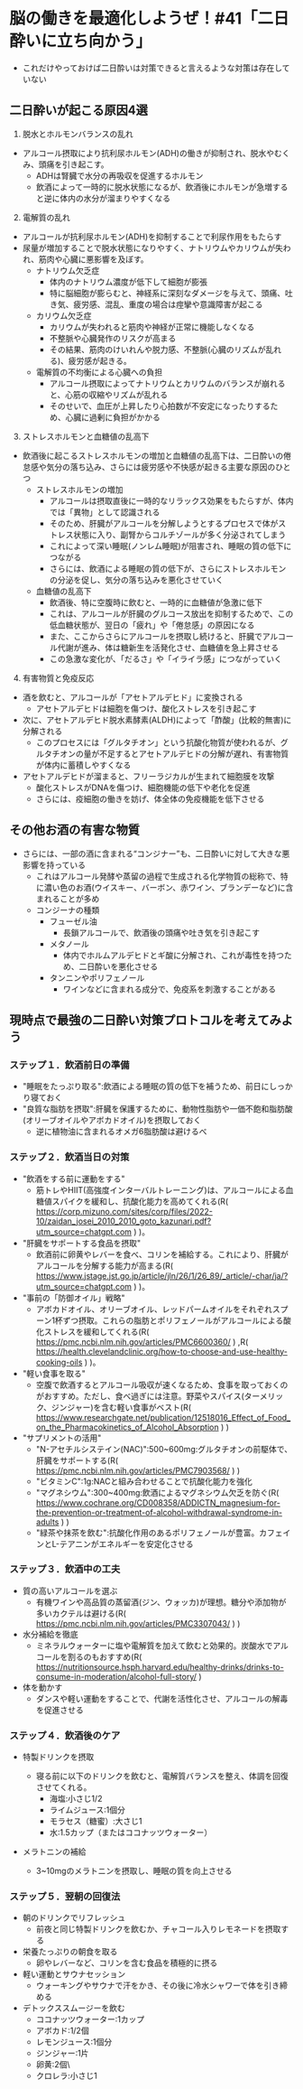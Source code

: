 # 脳の働きを最適化しようぜ！#41「二日酔いに立ち向かう」

- これだけやっておけば二日酔いは対策できると言えるような対策は存在していない

## 二日酔いが起こる原因4選

1. 脱水とホルモンバランスの乱れ

- アルコール摂取により抗利尿ホルモン(ADH)の働きが抑制され、脱水やむくみ、頭痛を引き起こす。
  - ADHは腎臓で水分の再吸収を促進するホルモン
  - 飲酒によって一時的に脱水状態になるが、飲酒後にホルモンが急増すると逆に体内の水分が溜まりやすくなる

2. 電解質の乱れ

- アルコールが抗利尿ホルモン(ADH)を抑制することで利尿作用をもたらす
- 尿量が増加することで脱水状態になりやすく、ナトリウムやカリウムが失われ、筋肉や心臓に悪影響を及ぼす。
  - ナトリウム欠乏症
    - 体内のナトリウム濃度が低下して細胞が膨張
    - 特に脳細胞が膨らむと、神経系に深刻なダメージを与えて、頭痛、吐き気、疲労感、混乱、重度の場合は痙攣や意識障害が起こる
  - カリウム欠乏症
    - カリウムが失われると筋肉や神経が正常に機能しなくなる
    - 不整脈や心臓発作のリスクが高まる
    - その結果、筋肉のけいれんや脱力感、不整脈(心臓のリズムが乱れる)、疲労感が起きる。
  - 電解質の不均衡による心臓への負担
    - アルコール摂取によってナトリウムとカリウムのバランスが崩れると、心筋の収縮やリズムが乱れる
    - そのせいで、血圧が上昇したり心拍数が不安定になったりするため、心臓に過剰に負担がかかる

3. ストレスホルモンと血糖値の乱高下

- 飲酒後に起こるストレスホルモンの増加と血糖値の乱高下は、二日酔いの倦怠感や気分の落ち込み、さらには疲労感や不快感が起きる主要な原因のひとつ
  - ストレスホルモンの増加
    - アルコールは摂取直後に一時的なリラックス効果をもたらすが、体内では「異物」として認識される
    - そのため、肝臓がアルコールを分解しようとするプロセスで体がストレス状態に入り、副腎からコルチゾールが多く分泌されてしまう
    - これによって深い睡眠(ノンレム睡眠)が阻害され、睡眠の質の低下につながる
    - さらには、飲酒による睡眠の質の低下が、さらにストレスホルモンの分泌を促し、気分の落ち込みを悪化させていく
  - 血糖値の乱高下
    - 飲酒後、特に空腹時に飲むと、一時的に血糖値が急激に低下
    - これは、アルコールが肝臓のグルコース放出を抑制するためで、この低血糖状態が、翌日の「疲れ」や「倦怠感」の原因になる
    - また、ここからさらにアルコールを摂取し続けると、肝臓でアルコール代謝が進み、体は糖新生を活発化させ、血糖値を急上昇させる
    - この急激な変化が、「だるさ」や「イライラ感」につながっていく

4. 有害物質と免疫反応

- 酒を飲むと、アルコールが「アセトアルデヒド」に変換される
  - アセトアルデヒドは細胞を傷つけ、酸化ストレスを引き起こす
- 次に、アセトアルデヒド脱水素酵素(ALDH)によって「酢酸」(比較的無害)に分解される
  - このプロセスには「グルタチオン」という抗酸化物質が使われるが、グルタチオンの量が不足するとアセトアルデヒドの分解が遅れ、有害物質が体内に蓄積しやすくなる
- アセトアルデヒドが溜まると、フリーラジカルが生まれて細胞膜を攻撃
  - 酸化ストレスがDNAを傷つけ、細胞機能の低下や老化を促進
  - さらには、疫細胞の働きを妨げ、体全体の免疫機能を低下させる

## その他お酒の有害な物質

- さらには、一部の酒に含まれる“コンジナー”も、二日酔いに対して大きな悪影響を持っている
  - これはアルコール発酵や蒸留の過程で生成される化学物質の総称で、特に濃い色のお酒(ウイスキー、バーボン、赤ワイン、ブランデーなど)に含まれることが多め
  - コンジーナの種類
    - フューゼル油
      - 長鎖アルコールで、飲酒後の頭痛や吐き気を引き起こす
    - メタノール
      - 体内でホルムアルデヒドとギ酸に分解され、これが毒性を持つため、二日酔いを悪化させる
    - タンニンやポリフェノール
      - ワインなどに含まれる成分で、免疫系を刺激することがある

## 現時点で最強の二日酔い対策プロトコルを考えてみよう

### ステップ１．飲酒前日の準備

- "睡眠をたっぷり取る":飲酒による睡眠の質の低下を補うため、前日にしっかり寝ておく
- "良質な脂肪を摂取":肝臓を保護するために、動物性脂肪や一価不飽和脂肪酸(オリーブオイルやアボカドオイル)を摂取しておく
  - 逆に植物油に含まれるオメガ6脂肪酸は避けるべ

### ステップ２．飲酒当日の対策

- "飲酒をする前に運動をする"
  - 筋トレやHIIT(高強度インターバルトレーニング)は、アルコールによる血糖値スパイクを緩和し、抗酸化能力を高めてくれる(R( <https://corp.mizuno.com/sites/corp/files/2022-10/zaidan_josei_2010_2010_goto_kazunari.pdf?utm_source=chatgpt.com> ) )。
- "肝臓をサポートする食品を摂取"
  - 飲酒前に卵黄やレバーを食べ、コリンを補給する。これにより、肝臓がアルコールを分解する能力が高まる(R( <https://www.jstage.jst.go.jp/article/jln/26/1/26_89/_article/-char/ja/?utm_source=chatgpt.com> ) )。
- "事前の「防御オイル」戦略"
  - アボカドオイル、オリーブオイル、レッドパームオイルをそれぞれスプーン1杯ずつ摂取。これらの脂肪とポリフェノールがアルコールによる酸化ストレスを緩和してくれる(R( <https://pmc.ncbi.nlm.nih.gov/articles/PMC6600360/> ) ,R( <https://health.clevelandclinic.org/how-to-choose-and-use-healthy-cooking-oils> ) )。
- "軽い食事を取る"
  - 空腹で飲酒するとアルコール吸収が速くなるため、食事を取っておくのがおすすめ。ただし、食べ過ぎには注意。野菜やスパイス(ターメリック、ジンジャー)を含む軽い食事がベスト(R( <https://www.researchgate.net/publication/12518016_Effect_of_Food_on_the_Pharmacokinetics_of_Alcohol_Absorption> ) )
- "サプリメントの活用"
  - "N-アセチルシステイン(NAC)":500~600mg:グルタチオンの前駆体で、肝臓をサポートする(R( <https://pmc.ncbi.nlm.nih.gov/articles/PMC7903568/> ) )
  - "ビタミンC":1g:NACと組み合わせることで抗酸化能力を強化
  - "マグネシウム":300~400mg:飲酒によるマグネシウム欠乏を防ぐ(R( <https://www.cochrane.org/CD008358/ADDICTN_magnesium-for-the-prevention-or-treatment-of-alcohol-withdrawal-syndrome-in-adults> ) )
  - "緑茶や抹茶を飲む":抗酸化作用のあるポリフェノールが豊富。カフェインとL-テアニンがエネルギーを安定化させる

### ステップ３．飲酒中の工夫

- 質の高いアルコールを選ぶ
  - 有機ワインや高品質の蒸留酒(ジン、ウォッカ)が理想。糖分や添加物が多いカクテルは避ける(R( <https://pmc.ncbi.nlm.nih.gov/articles/PMC3307043/> ) )
- 水分補給を徹底
  - ミネラルウォーターに塩や電解質を加えて飲むと効果的。炭酸水でアルコールを割るのもおすすめ(R( <https://nutritionsource.hsph.harvard.edu/healthy-drinks/drinks-to-consume-in-moderation/alcohol-full-story/> )
- 体を動かす
  - ダンスや軽い運動をすることで、代謝を活性化させ、アルコールの解毒を促進させる

### ステップ４．飲酒後のケア

- 特製ドリンクを摂取
  - 寝る前に以下のドリンクを飲むと、電解質バランスを整え、体調を回復させてくれる。
    - 海塩:小さじ1/2
    - ライムジュース:1個分
    - モラセス（糖蜜）:大さじ1
    - 水:1.5カップ（またはココナッツウォーター）

- メラトニンの補給
  - 3~10mgのメラトニンを摂取し、睡眠の質を向上させる

### ステップ５．翌朝の回復法

- 朝のドリンクでリフレッシュ
  - 前夜と同じ特製ドリンクを飲むか、チャコール入りレモネードを摂取する
- 栄養たっぷりの朝食を取る
  - 卵やレバーなど、コリンを含む食品を積極的に摂る
- 軽い運動とサウナセッション
  - ウォーキングやサウナで汗をかき、その後に冷水シャワーで体を引き締める
- デトックススムージーを飲む
  - ココナッツウォーター:1カップ
  - アボカド:1/2個
  - レモンジュース:1個分
  - ジンジャー:1片
  - 卵黄:2個\
  - クロレラ:小さじ1
